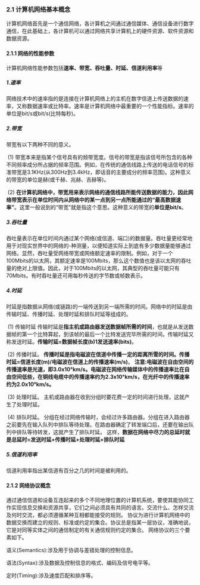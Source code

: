 ### 2.1 计算机网络基本概念

计算机网络首先是一个通信网络，各计算机之间通过通信媒体、通信设备进行数字通信，在此基础上，各计算机可以通过网络共享计算机上的硬件资源、软件资源和数据资源。

#### 2.1.1 网络的性能参数

计算机网络性能参数包括**速率、带宽、吞吐量、时延、信道利用率**等

##### 1.速率

网络技术中的速率指的是连接在计算机网络上的主机在数字信道上传送数据的速率，又称数据速率或比特率。速率是计算机网络中最重要的一个性能指标。速率的单位是bit/s或bit/s(比特每秒)。

##### 2.带宽

带宽有以下两种不同的意义。

​	(1) 带宽本来是指某个信号具有的频带宽度。信号的带宽是指该信号所包含的各种不同频率成分所占据的频率范围。例如，在传统的通信线路上传送的电话信号的标准带宽是3.1KHz(从300Hz到3.4kHz，即话音的主要成分的频率范围)。这种意义的带宽的单位是赫(或千赫、兆赫、吉赫等)。

​	(2) **在计算机网络中，带宽用来表示网络的通信线路所能传送数据的能力，因此网络带宽表示在单位时间内从网络中的某一点到另一点所能通过的“最高数据速率”**。这里一般说到的“带宽”就是指这个意思。这种意义的带宽的**单位是bit/s**。

##### 3.吞吐量

吞吐量表示在单位时间内通过某个网络(或信道、端口)的数据量。吞吐量更经常地用于对现实世界中的网络的-种测量，以便知道实际上到底有多少数据量能够通过网络。显然，吞吐量受网络带宽或网络额定速率的限制。例如，对于一个100Mbits的以太网，其额定速率是100Mbits，那么这个数值也是该以太网的吞吐量的绝对上限值。因此，对于100Mbits的以太网，其典型的吞吐量可能只有70Mbits。有时吞吐量还可用每秒传送的字节数或帧数表示。

##### 4.时延

时延是指数据从网络(或链路)的一端传送到另一端所需的时间。网络中的时延是由传输时延、传播时延、处理时延和排队时延等组成的。

​	(1) 传输时延
传输时延是**指主机或路由器发送数据帧所需的时间**，也就是从发送数据帧的第一个比特算起，到该帧的最后一个比特发送完毕所需的时间。传输时延又称发送时延。**传输时延=数据帧长度(b)1发送速率(bits)**。

​	(2) 传播时延。
**传播时延是指电磁波在信道中传播一定的距离所雪的时间。传播时延=信道长度(m)/电磁波在信道上的传播速率(m/s)**。
**注意:电磁波在自由空间的传播速率是光速，即3.0x10°km/s。电磁波在网络传输媒体中的传播速率比在自由空间低些，在铜线电缆中的传播速率约为2.3x10°km/s，在光纤中的传播速率约为2.0x10°km/s。**

​	(3) 处理时延。
主机或路由器在收到分组时要花费一定的时间进行处理，这就产生了处理时延。

​	(4) 排队时延。
分组在经过网络传输时，会经过许多路由器。分组在进入路由器之前要先在输入队列中排队等待处理。在路由器确定了转发端口后，还要在输出队列中排队等待转发，这就产生了排队时延。
这样，**数据在网络中尽力的总延时就是总延时=发送时延+传播时延+处理时延+排队时延**

##### 5.信道利用率

信道利用率指出某信道有百分之几的时间是被利用的。

#### 2.1.2 网络协议概念

通过通信信道和设备互连起来的多个不同地理位置的计算机系统，要使其能协同工作实现信息交换和资源共享，它们之间必须具有共同的语言。交流什么、怎样交流及何时交流，都必须遵循某种互相都能接受的规则。
协议为进行计算机网络中的数据交换而建立的规则、标准或约定的集合。协议总是指某一层协议，准确地说，它是对同等实体之间的通信制定的有关通信规则约定的集合。
网络协议的三个要素如下。

语义(Semantics):涉及用于协调与差错处理的控制信息。

语法(Syntax):涉及数据及控制信息的格式、编码及信号电平等。

定时(Timing):涉及速度匹配和排序等。
